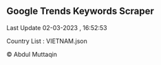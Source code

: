 

## Google Trends Keywords Scraper 
 
Last Update 02-03-2023 , 16:52:53

Country List :
VIETNAM.json



© Abdul Muttaqin 
